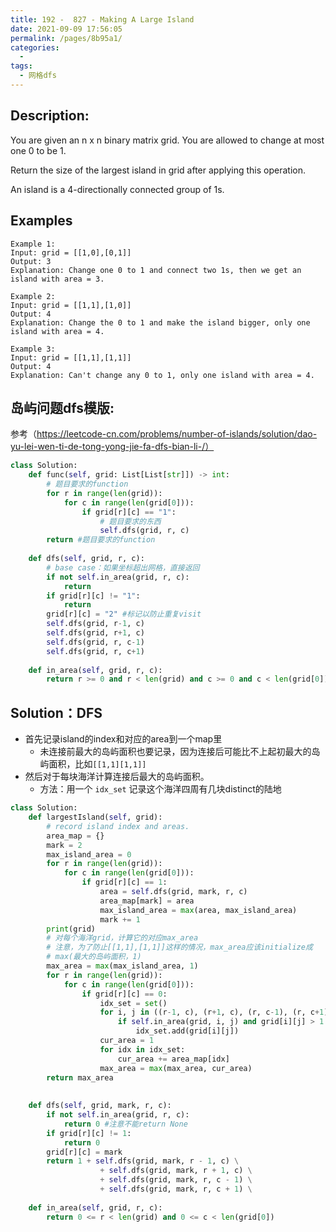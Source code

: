```yaml
---
title: 192 -  827 - Making A Large Island
date: 2021-09-09 17:56:05
permalink: /pages/8b95a1/
categories:
  - 
tags:
  - 网格dfs
---
```

## Description:
You are given an n x n binary matrix grid. You are allowed to change at most one 0 to be 1.

Return the size of the largest island in grid after applying this operation.

An island is a 4-directionally connected group of 1s.

## Examples
```
Example 1:
Input: grid = [[1,0],[0,1]]
Output: 3
Explanation: Change one 0 to 1 and connect two 1s, then we get an island with area = 3.

Example 2:
Input: grid = [[1,1],[1,0]]
Output: 4
Explanation: Change the 0 to 1 and make the island bigger, only one island with area = 4.

Example 3:
Input: grid = [[1,1],[1,1]]
Output: 4
Explanation: Can't change any 0 to 1, only one island with area = 4.

```
## 岛屿问题dfs模版:
参考（https://leetcode-cn.com/problems/number-of-islands/solution/dao-yu-lei-wen-ti-de-tong-yong-jie-fa-dfs-bian-li-/）
```python
class Solution:
    def func(self, grid: List[List[str]]) -> int:
        # 题目要求的function
        for r in range(len(grid)):
            for c in range(len(grid[0])):
                if grid[r][c] == "1":
                    # 题目要求的东西
                    self.dfs(grid, r, c)
        return #题目要求的function
        
    def dfs(self, grid, r, c):
        # base case：如果坐标超出网格，直接返回
        if not self.in_area(grid, r, c):
            return
        if grid[r][c] != "1":
            return 
        grid[r][c] = "2" #标记以防止重复visit
        self.dfs(grid, r-1, c)
        self.dfs(grid, r+1, c)
        self.dfs(grid, r, c-1)
        self.dfs(grid, r, c+1)
        
    def in_area(self, grid, r, c):
        return r >= 0 and r < len(grid) and c >= 0 and c < len(grid[0])
```
## Solution：DFS
- 首先记录island的index和对应的area到一个map里
    - 未连接前最大的岛屿面积也要记录，因为连接后可能比不上起初最大的岛屿面积，比如`[[1,1][1,1]]`
- 然后对于每块海洋计算连接后最大的岛屿面积。
    - 方法：用一个 `idx_set` 记录这个海洋四周有几块distinct的陆地
```python
class Solution:
    def largestIsland(self, grid):
        # record island index and areas.
        area_map = {}
        mark = 2
        max_island_area = 0
        for r in range(len(grid)):
            for c in range(len(grid[0])):
                if grid[r][c] == 1:
                    area = self.dfs(grid, mark, r, c) 
                    area_map[mark] = area
                    max_island_area = max(area, max_island_area)
                    mark += 1
        print(grid)
        # 对每个海洋grid，计算它的对应max_area
        # 注意，为了防止[[1,1],[1,1]]这样的情况，max_area应该initialize成
        # max(最大的岛屿面积，1)
        max_area = max(max_island_area, 1)
        for r in range(len(grid)):
            for c in range(len(grid[0])):
                if grid[r][c] == 0:
                    idx_set = set()
                    for i, j in ((r-1, c), (r+1, c), (r, c-1), (r, c+1)):
                        if self.in_area(grid, i, j) and grid[i][j] > 1:
                            idx_set.add(grid[i][j])
                    cur_area = 1
                    for idx in idx_set:
                        cur_area += area_map[idx]
                    max_area = max(max_area, cur_area)
        return max_area
    
    
    def dfs(self, grid, mark, r, c):
        if not self.in_area(grid, r, c):
            return 0 #注意不能return None
        if grid[r][c] != 1:
            return 0
        grid[r][c] = mark
        return 1 + self.dfs(grid, mark, r - 1, c) \
                    + self.dfs(grid, mark, r + 1, c) \
                    + self.dfs(grid, mark, r, c - 1) \
                    + self.dfs(grid, mark, r, c + 1) \
        
    def in_area(self, grid, r, c):
        return 0 <= r < len(grid) and 0 <= c < len(grid[0])        
```
